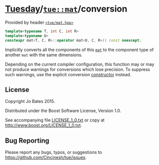 [Tuesday](../../../README.md)/[`tue::mat`](../../headers/mat.md)/conversion
===========================================================================
Provided by header [`<tue/mat.hpp>`](../../headers/mat.md)

```c++
template<typename T, int C, int R>
template<typename U>
constexpr mat<T, C, R>::operator mat<U, C, R>() const noexcept;
```

Implicitly converts all the components of this [`mat`](../../headers/mat.md) to
the component type of another `mat` with the same dimensions.

Depending on the current compiler configuration, this function may or may not
produce warnings for conversions which lose precision. To suppress such
warnings, use the explicit conversion [constructor](constructor.md) instead.

License
-------
Copyright Jo Bates 2015.

Distributed under the Boost Software License, Version 1.0.

See accompanying file [LICENSE_1_0.txt](../../../LICENSE_1_0.txt) or copy at
http://www.boost.org/LICENSE_1_0.txt.

Bug Reporting
-------------
Please report any bugs, typos, or suggestions to
https://github.com/Cincinesh/tue/issues.
